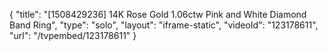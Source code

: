 {
    "title": "[1508429236] 14K Rose Gold 1.06ctw Pink and White Diamond Band Ring",
    "type": "solo",
    "layout": "iframe-static",
    "videoId": "123178611",
    "url": "\/tvpembed\/123178611"
}